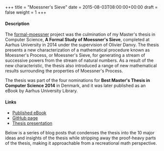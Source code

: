 +++
title = "Moessner's Sieve"
date = 2015-08-03T08:00:00+00:00
draft = false
weight = 1
+++

#### Description

The [formal-moessner](https://github.com/dragonwasrobot/formal-moessner) project
was the culmination of my Master's thesis in Computer Science, **A Formal Study
of Moessner's Sieve**, completed at Aarhus University in 2014 under the
supervision of Olivier Danvy. The thesis presents a new characterization of a
mathematical procedure known as Moessner's Process, or Moessner's Sieve, for
generating a stream of successive powers from the stream of natural numbers. As
a result of the new characteristic, the thesis also introduced a range of new
mathematical results surrounding the properties of Moessner's Process.

The thesis was part of the four nominations for **Best Master's Thesis in
Computer Science 2014** in Denmark, and it was later published as an eBook by
Aarhus University Library.

#### Links

- [Published eBook](http://ebooks.au.dk/index.php/aul/catalog/book/213)
- [GitHub page](https://github.com/dragonwasrobot/formal-moessner)
- [Thesis presentation](https://www.slideshare.net/slideshow/masters-thesis-a-formal-study-of-moessners-sieve/54496197)

Below is a series of blog posts that condenses the thesis into the 10 major
ideas and insights of the thesis while stripping away the proof-heavy parts of
the thesis, making it approachable from a recreational math perspective.
